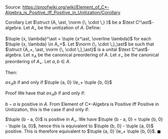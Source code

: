 # 

Source: https://proofwiki.org/wiki/Element_of_C*-Algebra_is_Positive_iff_Positive_in_Unitization/Corollary

Corollary
Let $\struct {A, \ast, \norm {\, \cdot \,} }$ be a $\text C^\ast$-algebra. 
Let $A_+$ be the unitization of $A$.
Define:

$\tuple {x, \lambda}^\ast = \tuple {x^\ast, \overline \lambda}$
for each $\tuple {x, \lambda} \in A_+$.
Let $\norm {\, \cdot \,}_\ast$ be such that $\struct {A_+, \ast, \norm {\, \cdot \,}_\ast}$ is a unital $\text C^\ast$-algebra.
Let $\le_A$ be the canonical preordering of $A$.
Let $\le_+$ be the canonical preordering of $A_+$.
Let $a, b \in A$.

Then:

$a \le_A b$ if and only if $\tuple {a, 0} \le_+ \tuple {b, 0}$


Proof
We have that $a \le_A b$ if and only if:

$b - a$ is positive in $A$.
From Element of C*-Algebra is Positive iff Positive in Unitization, this is the case if and only if:

$\tuple {b - a, 0}$ is positive in $A_+$.
We have $\tuple {b - a, 0} = \tuple {b, 0} - \tuple {a, 0}$, hence this is equivalent to $\tuple {b, 0} - \tuple {a, 0}$ positive.
This is therefore equivalent to $\tuple {a, 0} \le_+ \tuple {b, 0}$.
$\blacksquare$






